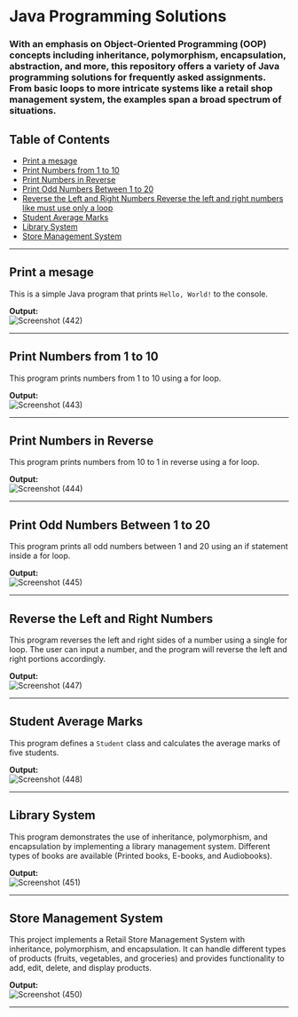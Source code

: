 # Java Programming Solutions

### With an emphasis on Object-Oriented Programming (OOP) concepts including inheritance, polymorphism, encapsulation, abstraction, and more, this repository offers a variety of Java programming solutions for frequently asked assignments.  From basic loops to more intricate systems like a retail shop management system, the examples span a broad spectrum of situations.

## Table of Contents

- [Print a mesage](#print-a-mesage)
- [Print Numbers from 1 to 10](#print-numbers-from-1-to-10)
- [Print Numbers in Reverse](#print-numbers-in-reverse)
- [Print Odd Numbers Between 1 to 20](#print-odd-numbers-between-1-to-20)
- [Reverse the Left and Right Numbers Reverse the left and right numbers like must use only a loop](#reverse-the-left-and-right-numbers)
- [Student Average Marks](#student-average-marks)
- [Library System](#library-system)
- [Store Management System](#store-management-system)

---

## Print a mesage

This is a simple Java program that prints `Hello, World!` to the console.

**Output:**  
![Screenshot (442)](https://github.com/user-attachments/assets/ae358f60-01c3-49ff-97f4-85a175e8a8b4)


---

## Print Numbers from 1 to 10

This program prints numbers from 1 to 10 using a for loop.

**Output:**  
![Screenshot (443)](https://github.com/user-attachments/assets/b6d50312-7e6f-4b96-8b91-52f5e3b38a9f)

---

## Print Numbers in Reverse

This program prints numbers from 10 to 1 in reverse using a for loop.

**Output:**  
![Screenshot (444)](https://github.com/user-attachments/assets/395899ca-0ddf-4596-b85d-ceb491d46eaf)


---

## Print Odd Numbers Between 1 to 20

This program prints all odd numbers between 1 and 20 using an if statement inside a for loop.

**Output:**  
![Screenshot (445)](https://github.com/user-attachments/assets/d8393d01-3765-4ecf-8827-a70ece33a501)


---

## Reverse the Left and Right Numbers

This program reverses the left and right sides of a number using a single for loop. The user can input a number, and the program will reverse the left and right portions accordingly.

**Output:**  
![Screenshot (447)](https://github.com/user-attachments/assets/e1a25584-e830-4493-9582-9a169ad7a693)


---

## Student Average Marks

This program defines a `Student` class and calculates the average marks of five students.

**Output:**  
![Screenshot (448)](https://github.com/user-attachments/assets/f087671f-a513-4451-a7b2-eb9bbf55688f)


---

## Library System

This program demonstrates the use of inheritance, polymorphism, and encapsulation by implementing a library management system. Different types of books are available (Printed books, E-books, and Audiobooks).

**Output:**  
![Screenshot (451)](https://github.com/user-attachments/assets/13fc1684-c88b-4d5f-ab70-0ffc944f0799)


---

## Store Management System

This project implements a Retail Store Management System with inheritance, polymorphism, and encapsulation. It can handle different types of products (fruits, vegetables, and groceries) and provides functionality to add, edit, delete, and display products.

**Output:**  
![Screenshot (450)](https://github.com/user-attachments/assets/47700ae9-d7da-419a-a25c-5abc31ce62a1)

---




